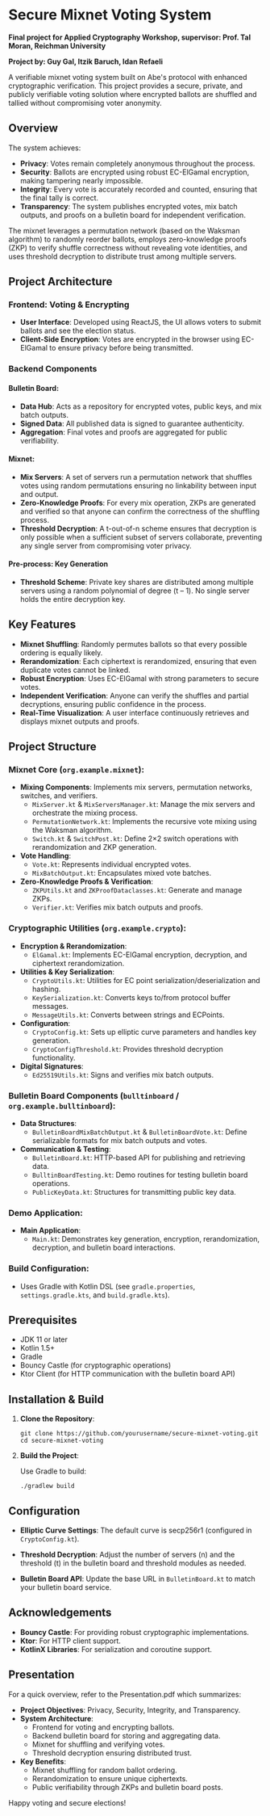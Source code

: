 # Secure Mixnet Voting System

**Final project for Applied Cryptography Workshop, supervisor: Prof. Tal Moran, Reichman University**

**Project by: Guy Gal, Itzik Baruch, Idan Refaeli**

A verifiable mixnet voting system built on Abe's protocol with enhanced cryptographic verification. This project provides a secure, private, and publicly verifiable voting solution where encrypted ballots are shuffled and tallied without compromising voter anonymity.

## Overview

The system achieves:
- **Privacy**: Votes remain completely anonymous throughout the process.
- **Security**: Ballots are encrypted using robust EC-ElGamal encryption, making tampering nearly impossible.
- **Integrity**: Every vote is accurately recorded and counted, ensuring that the final tally is correct.
- **Transparency**: The system publishes encrypted votes, mix batch outputs, and proofs on a bulletin board for independent verification.

The mixnet leverages a permutation network (based on the Waksman algorithm) to randomly reorder ballots, employs zero-knowledge proofs (ZKP) to verify shuffle correctness without revealing vote identities, and uses threshold decryption to distribute trust among multiple servers.

## Project Architecture

### Frontend: Voting & Encrypting
- **User Interface**: Developed using ReactJS, the UI allows voters to submit ballots and see the election status.
- **Client-Side Encryption**: Votes are encrypted in the browser using EC-ElGamal to ensure privacy before being transmitted.

### Backend Components

#### Bulletin Board:
- **Data Hub**: Acts as a repository for encrypted votes, public keys, and mix batch outputs.
- **Signed Data**: All published data is signed to guarantee authenticity.
- **Aggregation**: Final votes and proofs are aggregated for public verifiability.

#### Mixnet:
- **Mix Servers**: A set of servers run a permutation network that shuffles votes using random permutations ensuring no linkability between input and output.
- **Zero-Knowledge Proofs**: For every mix operation, ZKPs are generated and verified so that anyone can confirm the correctness of the shuffling process.
- **Threshold Decryption**: A t-out-of-n scheme ensures that decryption is only possible when a sufficient subset of servers collaborate, preventing any single server from compromising voter privacy.

#### Pre-process: Key Generation
- **Threshold Scheme**: Private key shares are distributed among multiple servers using a random polynomial of degree (t – 1). No single server holds the entire decryption key.

## Key Features

- **Mixnet Shuffling**: Randomly permutes ballots so that every possible ordering is equally likely.
- **Rerandomization**: Each ciphertext is rerandomized, ensuring that even duplicate votes cannot be linked.
- **Robust Encryption**: Uses EC-ElGamal with strong parameters to secure votes.
- **Independent Verification**: Anyone can verify the shuffles and partial decryptions, ensuring public confidence in the process.
- **Real-Time Visualization**: A user interface continuously retrieves and displays mixnet outputs and proofs.

## Project Structure

### Mixnet Core (`org.example.mixnet`):
- **Mixing Components**: Implements mix servers, permutation networks, switches, and verifiers.
  - `MixServer.kt` & `MixServersManager.kt`: Manage the mix servers and orchestrate the mixing process.
  - `PermutationNetwork.kt`: Implements the recursive vote mixing using the Waksman algorithm.
  - `Switch.kt` & `SwitchPost.kt`: Define 2×2 switch operations with rerandomization and ZKP generation.
- **Vote Handling**:
  - `Vote.kt`: Represents individual encrypted votes.
  - `MixBatchOutput.kt`: Encapsulates mixed vote batches.
- **Zero-Knowledge Proofs & Verification**:
  - `ZKPUtils.kt` and `ZKProofDataclasses.kt`: Generate and manage ZKPs.
  - `Verifier.kt`: Verifies mix batch outputs and proofs.

### Cryptographic Utilities (`org.example.crypto`):
- **Encryption & Rerandomization**:
  - `ElGamal.kt`: Implements EC-ElGamal encryption, decryption, and ciphertext rerandomization.
- **Utilities & Key Serialization**:
  - `CryptoUtils.kt`: Utilities for EC point serialization/deserialization and hashing.
  - `KeySerialization.kt`: Converts keys to/from protocol buffer messages.
  - `MessageUtils.kt`: Converts between strings and ECPoints.
- **Configuration**:
  - `CryptoConfig.kt`: Sets up elliptic curve parameters and handles key generation.
  - `CryptoConfigThreshold.kt`: Provides threshold decryption functionality.
- **Digital Signatures**:
  - `Ed25519Utils.kt`: Signs and verifies mix batch outputs.

### Bulletin Board Components (`bulltinboard` / `org.example.bulltinboard`):
- **Data Structures**:
  - `BulletinBoardMixBatchOutput.kt` & `BulletinBoardVote.kt`: Define serializable formats for mix batch outputs and votes.
- **Communication & Testing**:
  - `BulletinBoard.kt`: HTTP-based API for publishing and retrieving data.
  - `BulltinBoardTesting.kt`: Demo routines for testing bulletin board operations.
  - `PublicKeyData.kt`: Structures for transmitting public key data.

### Demo Application:
- **Main Application**:
  - `Main.kt`: Demonstrates key generation, encryption, rerandomization, decryption, and bulletin board interactions.

### Build Configuration:
- Uses Gradle with Kotlin DSL (see `gradle.properties`, `settings.gradle.kts`, and `build.gradle.kts`).

## Prerequisites

- JDK 11 or later
- Kotlin 1.5+
- Gradle
- Bouncy Castle (for cryptographic operations)
- Ktor Client (for HTTP communication with the bulletin board API)

## Installation & Build

1. **Clone the Repository**:

   ```
   git clone https://github.com/yourusername/secure-mixnet-voting.git
   cd secure-mixnet-voting
   ```

2. **Build the Project**:
   
   Use Gradle to build:

   ```
   ./gradlew build
   ```


## Configuration

- **Elliptic Curve Settings**:
  The default curve is secp256r1 (configured in `CryptoConfig.kt`).
  
- **Threshold Decryption**:
  Adjust the number of servers (n) and the threshold (t) in the bulletin board and threshold modules as needed.
  
- **Bulletin Board API**:
  Update the base URL in `BulletinBoard.kt` to match your bulletin board service.


## Acknowledgements

- **Bouncy Castle**: For providing robust cryptographic implementations.
- **Ktor**: For HTTP client support.
- **KotlinX Libraries**: For serialization and coroutine support.

## Presentation

For a quick overview, refer to the Presentation.pdf which summarizes:
- **Project Objectives**: Privacy, Security, Integrity, and Transparency.
- **System Architecture**:
  - Frontend for voting and encrypting ballots.
  - Backend bulletin board for storing and aggregating data.
  - Mixnet for shuffling and verifying votes.
  - Threshold decryption ensuring distributed trust.
- **Key Benefits**:
  - Mixnet shuffling for random ballot ordering.
  - Rerandomization to ensure unique ciphertexts.
  - Public verifiability through ZKPs and bulletin board posts.

Happy voting and secure elections!
